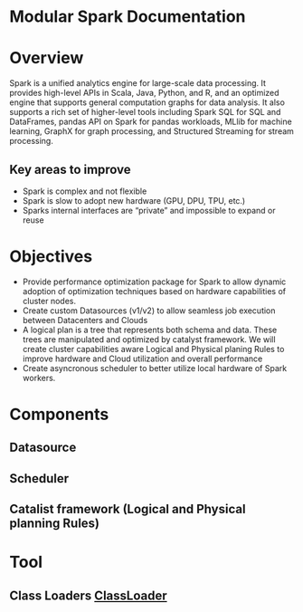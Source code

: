 Modular Spark Documentation
===========================
# Overview
Spark is a unified analytics engine for large-scale data processing. It provides high-level APIs in Scala, Java, Python, and R, and an optimized engine that supports general computation graphs for data analysis. It also supports a rich set of higher-level tools including Spark SQL for SQL and DataFrames, pandas API on Spark for pandas workloads, MLlib for machine learning, GraphX for graph processing, and Structured Streaming for stream processing.
## Key areas to improve
* Spark is complex and not flexible
* Spark is slow to adopt new hardware (GPU, DPU, TPU, etc.)
* Sparks internal interfaces are “private” and impossible to expand or reuse
# Objectives
* Provide performance optimization package for Spark to allow dynamic adoption of optimization techniques based on hardware capabilities of cluster nodes.
* Create custom Datasources (v1/v2) to allow seamless job execution between Datacenters and Clouds
* A logical plan is a tree that represents both schema and data. 
  These trees are manipulated and optimized by catalyst framework. 
  We will create cluster capabilities aware Logical and Physical planing Rules to improve hardware and Cloud utilization and overall performance
* Create asyncronous scheduler to better utilize local hardware of Spark workers.

# Components
## Datasource
## Scheduler
## Catalist framework (Logical and Physical planning Rules)

# Tool
## Class Loaders [ClassLoader](tools/ClassLoader/README.md)
